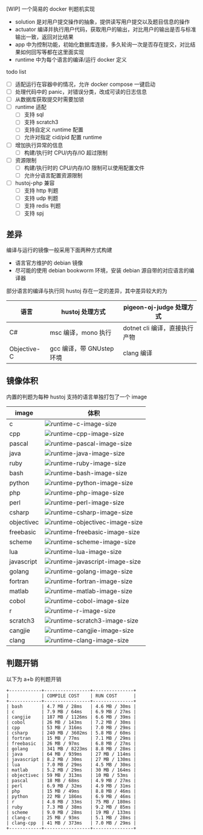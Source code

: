[WIP] 一个简易的 docker 判题机实现

- solution 是对用户提交操作的抽象，提供读写用户提交以及题目信息的操作
- actuator 编译并执行用户代码，获取用户的输出，对比用户的输出是否与标准输出一致，返回对比结果
- app 中为控制功能，初始化数据库连接，多久轮询一次是否存在提交，对比结果如何回写等都在这里面实现
- runtime 中为每个语言的编译/运行 docker 定义

todo list

- [ ] 适配运行在容器中的情况，允许 docker compose 一键启动
- [ ] 处理代码中的 panic，对错误分类，改成可读的日志信息
- [ ] 从数据库获取提交时需要加锁
- [ ] runtime 适配
  - [ ] 支持 sql
  - [ ] 支持 scratch3
  - [ ] 支持自定义 runtime 配置
  - [ ] 允许对指定 cid/pid 配置 runtime
- [ ] 增加执行异常的信息
  - [ ] 构建/执行时 CPU/内存/IO 超过限制
- [ ] 资源限制
  - [ ] 构建/执行时的 CPU/内存/IO 限制可以使用配置文件
  - [ ] 允许分语言配置资源限制
- [ ] hustoj-php 兼容
  - [ ] 支持 http 判题
  - [ ] 支持 udp 判题
  - [ ] 支持 redis 判题
  - [ ] 支持 spj

## 差异

编译与运行的镜像一般采用下面两种方式构建

- 语言官方维护的 debian 镜像
- 尽可能的使用 debian bookworm 环境，安装 debian 源自带的对应语言的编译器

部分语言的编译与执行同 hustoj 存在一定的差异，其中差异较大的为

| 语言        | hustoj 处理方式           | pigeon-oj-judge 处理方式      |
| ----------- | ------------------------- | ----------------------------- |
| C#          | msc 编译，mono 执行       | dotnet cli 编译，直接执行产物 |
| Objective-C | gcc 编译，带 GNUstep 环境 | clang 编译                    |

## 镜像体积

内置的判题为每种 hustoj 支持的语言单独打包了一个 image

| image      | 体积                                                                                                                    |
| ---------- | ----------------------------------------------------------------------------------------------------------------------- |
| c          | ![runtime-c-image-size](https://img.shields.io/docker/image-size/pigeonojdev/runtime-c/0.0.0-alpha.8)                   |
| cpp        | ![runtime-cpp-image-size](https://img.shields.io/docker/image-size/pigeonojdev/runtime-cpp/0.0.0-alpha.8)               |
| pascal     | ![runtime-pascal-image-size](https://img.shields.io/docker/image-size/pigeonojdev/runtime-pascal/0.0.0-alpha.8)         |
| java       | ![runtime-java-image-size](https://img.shields.io/docker/image-size/pigeonojdev/runtime-java/0.0.0-alpha.8)             |
| ruby       | ![runtime-ruby-image-size](https://img.shields.io/docker/image-size/pigeonojdev/runtime-ruby/0.0.0-alpha.8)             |
| bash       | ![runtime-bash-image-size](https://img.shields.io/docker/image-size/pigeonojdev/runtime-bash/0.0.0-alpha.8)             |
| python     | ![runtime-python-image-size](https://img.shields.io/docker/image-size/pigeonojdev/runtime-python/0.0.0-alpha.8)         |
| php        | ![runtime-php-image-size](https://img.shields.io/docker/image-size/pigeonojdev/runtime-php/0.0.0-alpha.8)               |
| perl       | ![runtime-perl-image-size](https://img.shields.io/docker/image-size/pigeonojdev/runtime-perl/0.0.0-alpha.8)             |
| csharp     | ![runtime-csharp-image-size](https://img.shields.io/docker/image-size/pigeonojdev/runtime-csharp/0.0.0-alpha.8)         |
| objectivec | ![runtime-objectivec-image-size](https://img.shields.io/docker/image-size/pigeonojdev/runtime-objectivec/0.0.0-alpha.8) |
| freebasic  | ![runtime-freebasic-image-size](https://img.shields.io/docker/image-size/pigeonojdev/runtime-freebasic/0.0.0-alpha.8)   |
| scheme     | ![runtime-scheme-image-size](https://img.shields.io/docker/image-size/pigeonojdev/runtime-scheme/0.0.0-alpha.8)         |
| lua        | ![runtime-lua-image-size](https://img.shields.io/docker/image-size/pigeonojdev/runtime-lua/0.0.0-alpha.8)               |
| javascript | ![runtime-javascript-image-size](https://img.shields.io/docker/image-size/pigeonojdev/runtime-javascript/0.0.0-alpha.8) |
| golang     | ![runtime-golang-image-size](https://img.shields.io/docker/image-size/pigeonojdev/runtime-golang/0.0.0-alpha.8)         |
| fortran    | ![runtime-fortran-image-size](https://img.shields.io/docker/image-size/pigeonojdev/runtime-fortran/0.0.0-alpha.8)       |
| matlab     | ![runtime-matlab-image-size](https://img.shields.io/docker/image-size/pigeonojdev/runtime-matlab/0.0.0-alpha.8)         |
| cobol      | ![runtime-cobol-image-size](https://img.shields.io/docker/image-size/pigeonojdev/runtime-cobol/0.0.0-alpha.8)           |
| r          | ![runtime-r-image-size](https://img.shields.io/docker/image-size/pigeonojdev/runtime-r/0.0.0-alpha.8)                   |
| scratch3   | ![runtime-scratch3-image-size](https://img.shields.io/docker/image-size/pigeonojdev/runtime-scratch3/0.0.0-alpha.8)     |
| cangjie    | ![runtime-cangjie-image-size](https://img.shields.io/docker/image-size/pigeonojdev/runtime-cangjie/0.0.0-alpha.8)       |
| clang      | ![runtime-clang-image-size](https://img.shields.io/docker/image-size/pigeonojdev/runtime-clang/0.0.0-alpha.8)           |

## 判题开销

以下为 a+b 的判题开销

```
+------------+-----------------+---------------+
|            | COMPILE COST    | RUN COST      |
+------------+-----------------+---------------+
| bash       | 4.7 MB / 28ms   | 4.6 MB / 30ms |
| c          | 7.9 MB / 64ms   | 6.9 MB / 27ms |
| cangjie    | 187 MB / 1126ms | 6.6 MB / 39ms |
| cobol      | 26 MB / 143ms   | 7.2 MB / 30ms |
| cpp        | 53 MB / 316ms   | 7.0 MB / 29ms |
| csharp     | 240 MB / 3602ms | 5.8 MB / 60ms |
| fortran    | 15 MB / 77ms    | 7.1 MB / 29ms |
| freebasic  | 26 MB / 97ms    | 6.8 MB / 27ms |
| golang     | 341 MB / 8223ms | 8.8 MB / 28ms |
| java       | 64 MB / 939ms   | 27 MB / 114ms |
| javascript | 8.2 MB / 30ms   | 27 MB / 130ms |
| lua        | 7.0 MB / 29ms   | 4.5 MB / 30ms |
| matlab     | 5.2 MB / 29ms   | 30 MB / 164ms |
| objectivec | 59 MB / 313ms   | 10 MB / 53ms  |
| pascal     | 18 MB / 68ms    | 4.9 MB / 27ms |
| perl       | 6.9 MB / 32ms   | 4.9 MB / 31ms |
| php        | 15 MB / 49ms    | 8.8 MB / 46ms |
| python     | 22 MB / 186ms   | 6.9 MB / 46ms |
| r          | 4.8 MB / 33ms   | 75 MB / 180ms |
| ruby       | 7.3 MB / 38ms   | 9.2 MB / 85ms |
| scheme     | 9.0 MB / 28ms   | 19 MB / 133ms |
| clang-c    | 25 MB / 93ms    | 5.1 MB / 28ms |
| clang-cpp  | 41 MB / 373ms   | 7.0 MB / 29ms |
+------------+-----------------+---------------+
```
